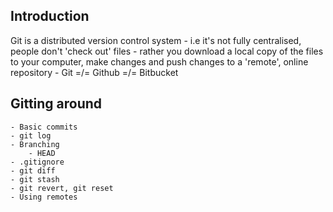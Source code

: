 ## Introduction
Git is a distributed version control system
	- i.e it's not fully centralised, people don't 'check out' files
	- rather you download a local copy of the files to your computer, make changes and push changes to a 'remote', online repository
	- Git =/= Github =/= Bitbucket

## Gitting around
	- Basic commits
	- git log
	- Branching
		- HEAD
	- .gitignore
	- git diff
	- git stash
	- git revert, git reset
	- Using remotes